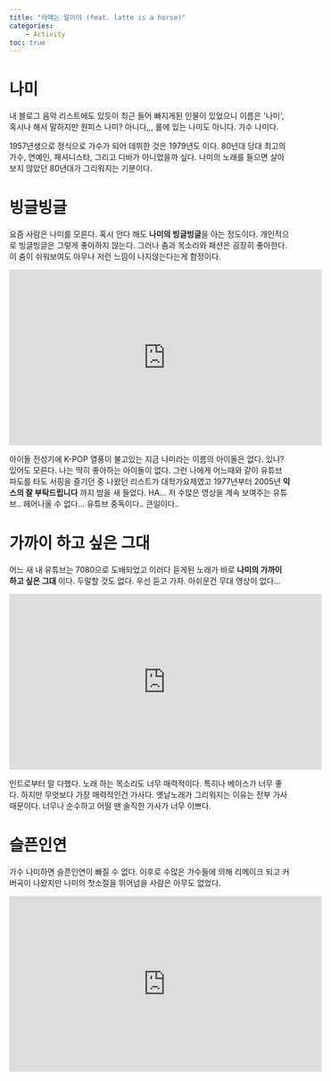 ```yaml
---
title: "라떼는 말이야 (feat. latte is a horse)"
categories: 
    - Activity
toc: true
---
```


# 나미

내 블로그 음악 리스트에도 있듯이 최근 들어 빠지게된 인물이 있었으니 이름은 '나미', 혹시나 해서 말하지만 원피스 나미? 아니다,,, 롤에 있는 나미도 아니다. 가수 나미다.

1957년생으로 정식으로 가수가 되어 데뷔한 것은 1979년도 이다. 80년대 당대 최고의 가수, 연예인, 패셔니스타, 그리고 디바가 아니었을까 싶다. 나미의 노래를 들으면 살아보지 않았던 80년대가 그리워지는 기분이다.

# 빙글빙글

요즘 사람은 나미를 모른다. 혹시 안다 해도 **나미의 빙글빙글**을 아는 정도이다. 개인적으로 빙글빙글은 그렇게 좋아하지 않는다. 그러나 춤과 목소리와 패션은 굉장히 좋아한다. 이 춤이 쉬워보여도 아무나 저런 느낌이 나지않는다는게 함정이다. 

<iframe width="560" height="315" src="https://www.youtube.com/embed/egQ3BxsXpnk" frameborder="0" allow="accelerometer; autoplay; clipboard-write; encrypted-media; gyroscope; picture-in-picture" allowfullscreen></iframe>

아이돌 전성기에 K-POP 열풍이 불고있는 지금 나미라는 이름의 아이돌은 없다. 있나? 있어도 모른다. 나는 딱히 좋아하는 아이돌이 없다. 그런 나에게 어느때와 같이 유튜브 파도를 타도 서핑을 즐기던 중 나왔던 리스트가 대학가요제였고 1977년부터 2005년 **익스의 잘 부탁드립니다** 까지 밤을 새 들었다. HA... 저 수많은 영상을 계속 보여주는 유튜브.. 헤어나올 수 없다... 유튜브 중독이다.. 큰일이다..

# 가까이 하고 싶은 그대

어느 새 내 유튜브는 7080으로 도배되었고 이러다 듣게된 노래가 바로 **나미의 가까이 하고 싶은 그대** 이다. 두말할 것도 없다. 우선 듣고 가자. 아쉬운건 무대 영상이 없다...

<iframe width="560" height="315" src="https://www.youtube.com/embed/PWCGbKIOsK4" frameborder="0" allow="accelerometer; autoplay; clipboard-write; encrypted-media; gyroscope; picture-in-picture" allowfullscreen></iframe>

인트로부터 말 다했다. 노래 하는 목소리도 너무 매력적이다. 특히나 베이스가 너무 좋다. 하지만 무엇보다 가장 매력적인건 가사다. 옛날노래가 그리워지는 이유는 전부 가사 때문이다. 너무나 순수하고 어떨 땐 솔직한 가사가 너무 이쁘다. 

# 슬픈인연

가수 나미하면 슬픈인연이 빠질 수 없다. 이후로 수많은 가수들에 의해 리메이크 되고 커버곡이 나왔지만 나미의 첫소절을 뛰어넘을 사람은 아무도 없었다.

<iframe width="560" height="315" src="https://www.youtube.com/embed/ViWW3Z1-naw" frameborder="0" allow="accelerometer; autoplay; clipboard-write; encrypted-media; gyroscope; picture-in-picture" allowfullscreen></iframe>






